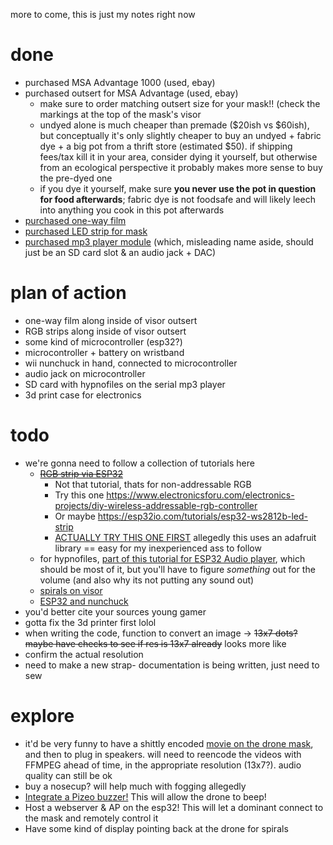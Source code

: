 more to come, this is just my notes right now

done
==
- purchased MSA Advantage 1000 (used, ebay)
- purchased outsert for MSA Advantage (used, ebay)
  - make sure to order matching outsert size for your mask!! (check the markings at the top of the mask's visor
  - undyed alone is much cheaper than premade ($20ish vs $60ish), but conceptually it's only slightly cheaper to buy an undyed + fabric dye + a big pot from a thrift store (estimated $50). if shipping fees/tax kill it in your area, consider dying it yourself, but otherwise from an ecological perspective it probably makes more sense to buy the pre-dyed one
  - if you dye it yourself, make sure **you never use the pot in question for food afterwards**; fabric dye is not foodsafe and will likely leech into anything you cook in this pot afterwards
- [purchased one-way film](https://www.amazon.com/dp/B07ZGCBZZT?psc=1)
- [purchased LED strip for mask](https://www.amazon.com/KWMSTPLT-Individually-Addressable-Programmable-Non-Waterproof/dp/B09P8MH56K)
- [purchased mp3 player module](https://www.amazon.com/gp/product/B0CF593SWY?psc=1) (which, misleading name aside, should just be an SD card slot & an audio jack + DAC)


plan of action
==
- one-way film along inside of visor outsert
- RGB strips along inside of visor outsert
- some kind of microcontroller (esp32?)
- microcontroller + battery on wristband
- wii nunchuck in hand, connected to microcontroller
- audio jack on microcontroller
- SD card with hypnofiles on the serial mp3 player
- 3d print case for electronics

todo
==
- we're gonna need to follow a collection of tutorials here
  - ~~[RGB strip via ESP32](https://randomnerdtutorials.com/esp32-esp8266-rgb-led-strip-web-server/)~~
      - Not that tutorial, thats for non-addressable RGB
      - Try this one https://www.electronicsforu.com/electronics-projects/diy-wireless-addressable-rgb-controller
      - Or maybe https://esp32io.com/tutorials/esp32-ws2812b-led-strip
      - [ACTUALLY TRY THIS ONE FIRST](https://www.programmingboss.com/2023/07/control-ws2812b-addressable-5050-RGB-LED-Strip-Using-ESP32-Adafruit-NeoPixel-library.html) allegedly this uses an adafruit library == easy for my inexperienced ass to follow
  - for hypnofiles, [part of this tutorial for ESP32 Audio player](https://esp32io.com/tutorials/esp32-audio), which should be most of it, but you'll have to figure *something* out for the volume (and also why its not putting any sound out)
  - [spirals on visor](https://www.techwalla.com/articles/how-to-make-spirals-in-gimp)
  - [ESP32 and nunchuck](https://github.com/moefh/esp32-wii-nunchuk)
- you'd better cite your sources young gamer
- gotta fix the 3d printer first lolol
- when writing the code, function to convert an image -> ~~13x7 dots? maybe have checks to see if res is 13x7 already~~ looks more like 
- confirm the actual resolution
- need to make a new strap- documentation is being written, just need to sew

explore
==
- it'd be very funny to have a shittly encoded [movie on the drone mask](https://www.instructables.com/Play-Video-With-ESP32/), and then to plug in speakers. will need to reencode the videos with FFMPEG ahead of time, in the appropriate resolution (13x7?). audio quality can still be ok
- buy a nosecup? will help much with fogging allegedly
- [Integrate a Pizeo buzzer!](https://esp32io.com/tutorials/esp32-piezo-buzzer) This will allow the drone to beep!
- Host a webserver & AP on the esp32! This will let a dominant connect to the mask and remotely control it
- Have some kind of display pointing back at the drone for spirals
